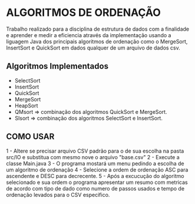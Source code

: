 # ALGORITMOS DE ORDENAÇÃO

Trabalho realizado para a disciplina de estrutura de dados com a finalidade e aprender e medir a eficiencia 
através da implementação usando a liguagem Java dos principais algoritmos de ordenação como o MergeSort, InsertSort e QuickSort 
em dados qualquer de um arquivo de dados csv.

## Algoritmos Implementados
- SelectSort
- InsertSort
- QuickSort
- MergeSort
- HeapSort
- QMsort => combinação dos algoritmos QuickSort e MergeSort.
- SIsort => combinação dos algoritmos SelectSort e InsertSort.

## COMO USAR
1 - Altere se precisar arquivo CSV padrão para o de sua escolha na pasta src/IO e substitua com mesmo nove o arquivo "base.csv"
2 - Execute a classe Main.java
3 - O programa mostará um menu pedindo a escolha de um algoritmo de ordenação
4 - Selecione a ordem de ordenação ASC para ascendente e DESC para decrecente.
5 - Após a excucução do algoritmo selecionado e sua ordem o programa apresentar um resumo com metricas de acordo com tipo de dado como numero de passos usados e tempo de ordenação levados para o CSV especifico.
